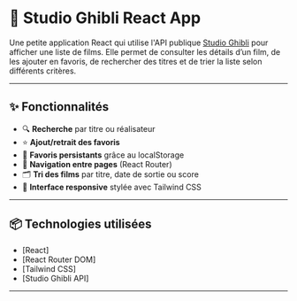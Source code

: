 # 🎥 Studio Ghibli React App

Une petite application React qui utilise l'API publique [Studio Ghibli](https://ghibliapi.vercel.app/films) pour afficher une liste de films. Elle permet de consulter les détails d’un film, de les ajouter en favoris, de rechercher des titres et de trier la liste selon différents critères.

---

## ✨ Fonctionnalités

- 🔍 **Recherche** par titre ou réalisateur
- ⭐ **Ajout/retrait des favoris**
- 📁 **Favoris persistants** grâce au localStorage
- 🧭 **Navigation entre pages** (React Router)
- 🗂️ **Tri des films** par titre, date de sortie ou score
- 🎨 **Interface responsive** stylée avec Tailwind CSS

---

## 📦 Technologies utilisées

- [React]
- [React Router DOM]
- [Tailwind CSS]
- [Studio Ghibli API]

---

